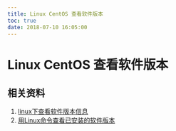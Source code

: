 ```yaml
---
title: Linux CentOS 查看软件版本
toc: true
date: 2018-07-10 16:05:00
---
```

# Linux CentOS 查看软件版本




## 相关资料

1. [linux下查看软件版本信息](https://blog.csdn.net/LY_Feng/article/details/7883310)
2. [用Linux命令查看已安装的软件版本](https://blog.csdn.net/angle_birds/article/details/8502782)
